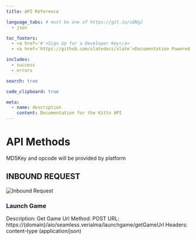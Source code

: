 ```yaml
---
title: API Reference

language_tabs: # must be one of https://git.io/vQNgJ
  - json

toc_footers:
  - <a href='#'>Sign Up for a Developer Key</a>
  - <a href='https://github.com/slatedocs/slate'>Documentation Powered by Slate</a>

includes:
  - success
  - errors

search: true

code_clipboard: true

meta:
  - name: description
    content: Documentation for the Kittn API
---
```


# API Methods

MD5Key and opcode will be provided by platform

## INBOUND REQUEST

![Inbound Request]("/images/inbound_request.png")

### Launch Game

Description: Get Game Url 
Method: POST URL: https://{domain}/aio/seamless.verialma/launchgame/getGameUrl 
Headers: content-type (application/json)

